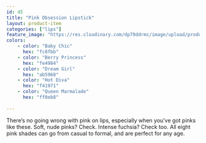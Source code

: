 ```yaml
---
id: 45
title: "Pink Obsession Lipstick"
layout: product-item
categories: ["lips"]
feature_image: "https://res.cloudinary.com/dp79ddrmc/image/upload/products/pinkObsession.jpg"
colors:
    - color: "Baby Chic"
      hex: "fc8fbb"
    - color: "Berry Princess"
      hex: "fe4984"    
    - color: "Dream Girl"
      hex: "ab5968"
    - color: "Hot Diva"
      hex: "f41971"    
    - color: "Queen Marmalade"
      hex: "ff0eb8"
    
---
```

There’s no going wrong with pink on lips, especially when you’ve got pinks like these. Soft, nude pinks? Check. Intense fuchsia? Check too. All eight pink shades can go from casual to formal, and are perfect for any age.
